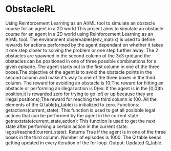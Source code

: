 # ObstacleRL
Using Reinforcement Learning as an AI/ML tool to simulate an obstacle course for an agent in a 2D world
This project aims to simulate an obstacle course for an agent in a 2D world using Reinforcement Learning as an AI/ML tool.
The environment observables(env_matrix) is used to define rewards for actions performed by the agent dependant on whether it takes it one step closer to solving the problem or one step further away.
The 2 obstacles are spawned in the second column of the 3x3 grid,and the obstacles can be positioned in one of three possible combinations for a given episode.
The agent starts out in the first column in one of the three boxes.The objective of the agent is to avoid the obstacle points in the second column and make it's way to one of the three boxes in the third column.
The reward for avoiding an obstacle is 10;The reward for hitting an obstacle or performing an illegal action is 0(ex: If the agent is in the [0,0]th position,it is rewarded zero for trying to go left or up because they are illegal positions);The reward for reaching the third column is 100.
All the elements of the Q table(q_table) is initialized to zero.
Functions:
getactions(current_state):
This function is used to get all posibble legal actions that can be performed by the agent in the current state.
getnextstate(current_state,action):
This function is used to get the next state after performing a certain action in the current state.
isgoalreached(current_state):
Returns True if the agent is in one of the three boxes in the third column.
Number of episodes is 1000.
The Q table keeps getting updated in every iteration of the for loop.
Output:
Updated Q_table.

